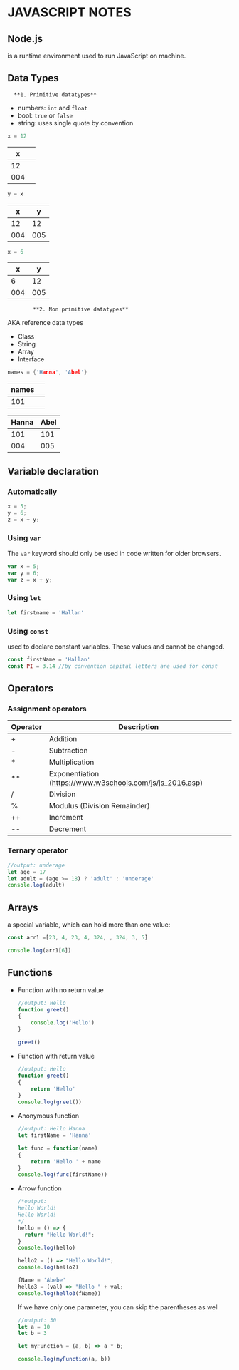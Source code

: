 # JAVASCRIPT NOTES

## Node.js

is a runtime environment used to run JavaScript on machine.

## Data Types

      **1. Primitive datatypes**

- numbers: `int` and `float`
- bool: `true` or `false`
- string: uses single quote by convention

```cpp
x = 12
```

| x |  |
| --- | --- |
| 12 |  |
| 004 |  |

```cpp
y = x
```

| x | y |
| --- | --- |
| 12 | 12 |
| 004 | 005 |

```cpp
x = 6
```

| x | y |
| --- | --- |
| 6 | 12 |
| 004 | 005 |

       

            **2. Non primitive datatypes**

AKA reference data types 

- Class
- String
- Array
- Interface

```cpp
names = {'Hanna', 'Abel'}
```

| names |  |
| --- | --- |
| 101 |  |

| Hanna | Abel |
| --- | --- |
| 101 | 101 |
| 004 | 005 |

## Variable declaration

### **Automatically**

```jsx
x = 5;
y = 6;
z = x + y;
```

### Using `var`

The `var` keyword should only be used in code written for older browsers.

```jsx
var x = 5;
var y = 6;
var z = x + y;
```

### Using `let`

```jsx
let firstname = 'Hallan'
```

### Using `const`

used to declare constant variables. These values and cannot be changed.

```jsx
const firstName = 'Hallan'
const PI = 3.14 //by convention capital letters are used for const
```

## Operators

### Assignment operators

| Operator | Description |
| --- | --- |
| + | Addition |
| - | Subtraction |
| * | Multiplication |
| ** | Exponentiation (https://www.w3schools.com/js/js_2016.asp) |
| / | Division |
| % | Modulus (Division Remainder) |
| ++ | Increment |
| -- | Decrement |

### Ternary operator

```jsx
//output: underage
let age = 17
let adult = (age >= 18) ? 'adult' : 'underage'
console.log(adult)
```

 

## Arrays

a special variable, which can hold more than one value:

```jsx
const arr1 =[23, 4, 23, 4, 324, , 324, 3, 5]

console.log(arr1[6])
```

## Functions

- Function with no return value
    
    ```jsx
    //output: Hello
    function greet()
    {
    	console.log('Hello')
    }
    
    greet()
    ```
    

- Function with return value
    
    ```jsx
    //output: Hello
    function greet()
    {
    	return 'Hello'
    }
    console.log(greet())
    ```
    

- Anonymous function
    
    ```jsx
    //output: Hello Hanna
    let firstName = 'Hanna'
    
    let func = function(name)
    {
    	return 'Hello ' + name
    }
    console.log(func(firstName))
    ```
    

- Arrow function
    
    ```jsx
    /*output: 
    Hello World!
    Hello World!
    */
    hello = () => {
      return "Hello World!";
    }
    console.log(hello)
    
    hello2 = () => "Hello World!";
    console.log(hello2)
    
    fName = 'Abebe'
    hello3 = (val) => "Hello " + val;
    console.log(hello3(fName))
    ```
    
    If we have only one parameter, you can skip the parentheses as well
    
    ```jsx
    //output: 30
    let a = 10
    let b = 3
    
    let myFunction = (a, b) => a * b;
    
    console.log(myFunction(a, b))
    ```